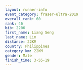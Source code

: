 ```yaml
---
layout: runner-info 
event_category: fraser-ultra-2019 
overall_rank: 60
rank: 46
bib: 2206
first_name: Liang Seng
last_name: Lim
distance: 22KM
country: Philippines
category_km: 22KM
gender: Male
finish_time: 3-55-19
---
```


